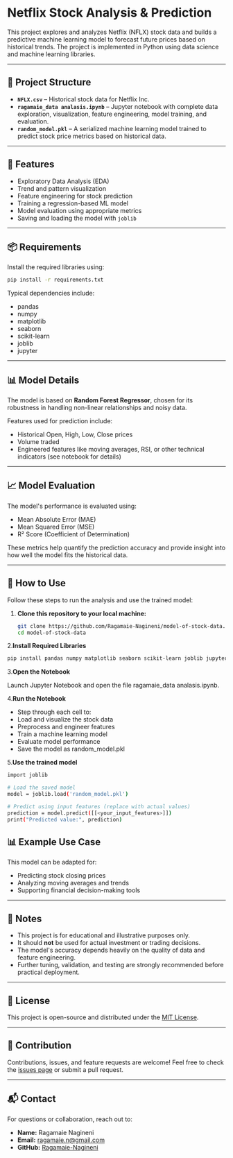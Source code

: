 
# Netflix Stock Analysis & Prediction

This project explores and analyzes Netflix (NFLX) stock data and builds a predictive machine learning model to forecast future prices based on historical trends. The project is implemented in Python using data science and machine learning libraries.

---


## 🧾 Project Structure

- **`NFLX.csv`** – Historical stock data for Netflix Inc.
- **`ragamaie_data analasis.ipynb`** – Jupyter notebook with complete data exploration, visualization, feature engineering, model training, and evaluation.
- **`random_model.pkl`** – A serialized machine learning model trained to predict stock price metrics based on historical data.

---


## 🧠 Features

- Exploratory Data Analysis (EDA)
- Trend and pattern visualization
- Feature engineering for stock prediction
- Training a regression-based ML model
- Model evaluation using appropriate metrics
- Saving and loading the model with `joblib`

---


## 📦 Requirements

Install the required libraries using:

```bash
pip install -r requirements.txt
```
Typical dependencies include:

- pandas  
- numpy  
- matplotlib  
- seaborn  
- scikit-learn  
- joblib  
- jupyter
---


## 📊 Model Details

The model is based on **Random Forest Regressor**, chosen for its robustness in handling non-linear relationships and noisy data.

Features used for prediction include:

- Historical Open, High, Low, Close prices  
- Volume traded  
- Engineered features like moving averages, RSI, or other technical indicators (see notebook for details)  

---


## 📈 Model Evaluation

The model's performance is evaluated using:

- Mean Absolute Error (MAE)  
- Mean Squared Error (MSE)  
- R² Score (Coefficient of Determination)  

These metrics help quantify the prediction accuracy and provide insight into how well the model fits the historical data.

---


## 🚀 How to Use

Follow these steps to run the analysis and use the trained model:

1. **Clone this repository to your local machine:**
   
   ```bash
   git clone https://github.com/Ragamaie-Nagineni/model-of-stock-data.git
   cd model-of-stock-data
   ```
   
2.**Install Required Libraries**
```bash
pip install pandas numpy matplotlib seaborn scikit-learn joblib jupyter
 ```

3.**Open the Notebook**

Launch Jupyter Notebook and open the file ragamaie_data analasis.ipynb.

4.**Run the Notebook**

- Step through each cell to:
- Load and visualize the stock data
- Preprocess and engineer features
- Train a machine learning model
- Evaluate model performance
- Save the model as random_model.pkl
  
  
5.**Use the trained model**

```bash
import joblib

# Load the saved model
model = joblib.load('random_model.pkl')

# Predict using input features (replace with actual values)
prediction = model.predict([[<your_input_features>]])
print("Predicted value:", prediction)
```


## 📊 Example Use Case

This model can be adapted for:

- Predicting stock closing prices  
- Analyzing moving averages and trends  
- Supporting financial decision-making tools  

---


## 📌 Notes

- This project is for educational and illustrative purposes only.  
- It should **not** be used for actual investment or trading decisions.  
- The model's accuracy depends heavily on the quality of data and feature engineering.  
- Further tuning, validation, and testing are strongly recommended before practical deployment.

---


## 📁 License

This project is open-source and distributed under the [MIT License](LICENSE).

---


## 🤝 Contribution

Contributions, issues, and feature requests are welcome! Feel free to check the [issues page](https://github.com/Ragamaie-Nagineni/model-of-stock-data/issues) or submit a pull request.

---


## 📬 Contact

For questions or collaboration, reach out to:

- **Name:** Ragamaie Nagineni  
- **Email:** ragamaie.n@gmail.com  
- **GitHub:** [Ragamaie-Nagineni](https://github.com/Ragamaie-Nagineni)
